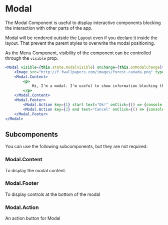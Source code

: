 # Modal

The Modal Component is useful to display interactive components blocking the interaction with other parts of the app.

Modal will be rendered outside the Layout even if you declare it inside the layout. That prevent the parent styles to overwrite the modal positioning.

As the Menu Component, visibility of the component can be controlled through the `visible` prop.

```jsx
<Modal visible={this.state.modalVisible} onChange={this.onModalChange}>
    <Image src="http://f.fwallpapers.com/images/forest-canada.png" type="mediumh" width="100%"/>
    <Modal.Content>
        <p>
            Hi, I'm a modal. I'm useful to show information blocking the interaction with the main view.
        </p>
    </Modal.Content>
    <Modal.Footer>
        <Modal.Action key={1} start text="Ok!" onClick={() => {console.log("Modal Ok!")}}/>
        <Modal.Action key={2} end text="Cancel" onClick={() => {console.log("Modal Cancel")}}/>
    </Modal.Footer>
</Modal>
```

## Subcomponents

You can use the following subcomponents, but they are not required:

### Modal.Content

To display the modal content.

### Modal.Footer

To display controls at the bottom of the modal

### Modal.Action

An action button for Modal